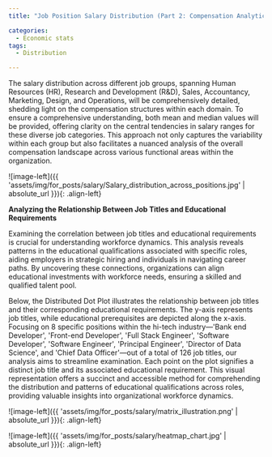 ```yaml
---
title: "Job Position Salary Distribution (Part 2: Compensation Analytics)"

categories:
  - Economic stats 
tags:
  - Distribution

---
```


The salary distribution across different job groups, spanning Human Resources (HR), Research and Development (R&D), Sales, Accountancy, Marketing, Design, and Operations, will be comprehensively detailed, shedding light on the compensation structures within each domain. To ensure a comprehensive understanding, both mean and median values will be provided, offering clarity on the central tendencies in salary ranges for these diverse job categories. This approach not only captures the variability within each group but also facilitates a nuanced analysis of the overall compensation landscape across various functional areas within the organization.



![image-left]({{ 'assets/img/for_posts/salary/Salary_distribution_across_positions.jpg' | absolute_url }}){: .align-left} 

**Analyzing the Relationship Between Job Titles and Educational Requirements**


Examining the correlation between job titles and educational requirements is crucial for understanding workforce dynamics. This analysis reveals patterns in the educational qualifications associated with specific roles, aiding employers in strategic hiring and individuals in navigating career paths. By uncovering these connections, organizations can align educational investments with workforce needs, ensuring a skilled and qualified talent pool.


Below, the Distributed Dot Plot illustrates the relationship between job titles and their corresponding educational requirements. The y-axis represents job titles, while educational prerequisites are depicted along the x-axis. Focusing on 8 specific positions within the hi-tech industry—'Bank end Developer', 'Front-end Developer', 'Full Stack Engineer', 'Software Developer', 'Software Engineer', 'Principal Engineer', 'Director of Data Science', and 'Chief Data Officer'—out of a total of 126 job titles, our analysis aims to streamline examination. Each point on the plot signifies a distinct job title and its associated educational requirement. This visual representation offers a succinct and accessible method for comprehending the distribution and patterns of educational qualifications across roles, providing valuable insights into organizational workforce dynamics.

<script src="https://gist.github.com/AnalyticsForPleasure/b15b434410ecc078bc0e35a9a6246d4c.js"></script>


![image-left]({{ 'assets/img/for_posts/salary/matrix_illustration.png' | absolute_url }}){: .align-left} 


![image-left]({{ 'assets/img/for_posts/salary/heatmap_chart.jpg' | absolute_url }}){: .align-left}
